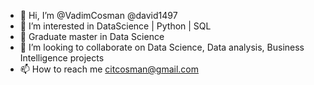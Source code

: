 - 👋 Hi, I’m @VadimCosman @david1497
- 👀 I’m interested in DataScience | Python | SQL
- 🌱 Graduate master in Data Science
- 💞️ I’m looking to collaborate on Data Science, Data analysis, Business Intelligence projects
- 📫 How to reach me citcosman@gmail.com

<!---
david1497/david1497 is a ✨ special ✨ repository because its `README.md` (this file) appears on your GitHub profile.
You can click the Preview link to take a look at your changes.
--->
